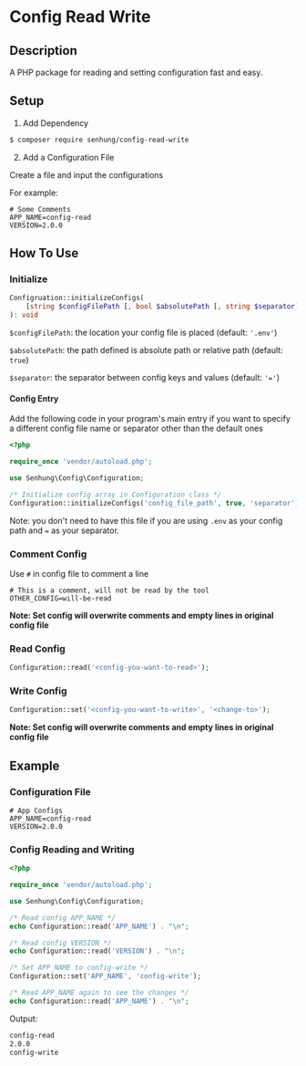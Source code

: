 # Config Read Write

## Description

A PHP package for reading and setting configuration fast and easy.

## Setup

1. Add Dependency

```bash
$ composer require senhung/config-read-write
```

2. Add a Configuration File

Create a file and input the configurations

For example: 

```
# Some Comments
APP_NAME=config-read
VERSION=2.0.0
```

## How To Use

### Initialize

```php
Configruation::initializeConfigs(
    [string $configFilePath [, bool $absolutePath [, string $separator]]]
): void
```

`$configFilePath`: the location your config file is placed (default: `'.env'`)

`$absolutePath`: the path defined is absolute path or relative path (default: `true`)

`$separator`: the separator between config keys and values (default: `'='`)

#### Config Entry

Add the following code in your program's main entry if you want to specify a different config file name or separator 
other than the default ones

```php
<?php

require_once 'vendor/autoload.php';

use Senhung\Config\Configuration;

/* Initialize config array in Configuration class */
Configuration::initializeConfigs('config_file_path', true, 'separator');

```

Note: you don't need to have this file if you are using `.env` as your config path and `=` as your separator.

### Comment Config

Use `#` in config file to comment a line

```
# This is a comment, will not be read by the tool
OTHER_CONFIG=will-be-read
```

**Note: Set config will overwrite comments and empty lines in original config file**

### Read Config

```php
Configuration::read('<config-you-want-to-read>');
```

### Write Config

```php
Configuration::set('<config-you-want-to-write>', '<change-to>');
```

**Note: Set config will overwrite comments and empty lines in original config file**

## Example

### Configuration File

```
# App Configs
APP_NAME=config-read
VERSION=2.0.0
```

### Config Reading and Writing

```php
<?php

require_once 'vendor/autoload.php';

use Senhung\Config\Configuration;

/* Read config APP_NAME */
echo Configuration::read('APP_NAME') . "\n";

/* Read config VERSION */
echo Configuration::read('VERSION') . "\n";

/* Set APP_NAME to config-write */
Configuration::set('APP_NAME', 'config-write');

/* Read APP_NAME again to see the changes */
echo Configuration::read('APP_NAME') . "\n";

```

Output:

```bash
config-read
2.0.0
config-write
```
